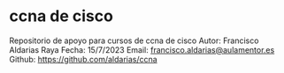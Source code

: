 # ccna de cisco
Repositorio de apoyo para cursos de ccna de cisco
Autor: Francisco Aldarias Raya
Fecha: 15/7/2023
Email: francisco.aldarias@aulamentor.es
Github: https://github.com/aldarias/ccna 
